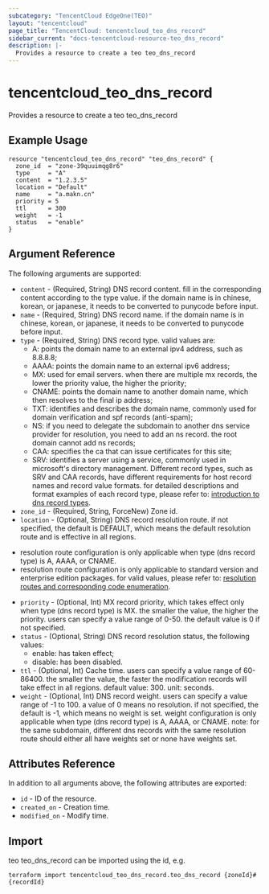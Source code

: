 ```yaml
---
subcategory: "TencentCloud EdgeOne(TEO)"
layout: "tencentcloud"
page_title: "TencentCloud: tencentcloud_teo_dns_record"
sidebar_current: "docs-tencentcloud-resource-teo_dns_record"
description: |-
  Provides a resource to create a teo teo_dns_record
---
```


# tencentcloud_teo_dns_record

Provides a resource to create a teo teo_dns_record

## Example Usage

```hcl
resource "tencentcloud_teo_dns_record" "teo_dns_record" {
  zone_id  = "zone-39quuimqg8r6"
  type     = "A"
  content  = "1.2.3.5"
  location = "Default"
  name     = "a.makn.cn"
  priority = 5
  ttl      = 300
  weight   = -1
  status   = "enable"
}
```

## Argument Reference

The following arguments are supported:

* `content` - (Required, String) DNS record content. fill in the corresponding content according to the type value. if the domain name is in chinese, korean, or japanese, it needs to be converted to punycode before input.
* `name` - (Required, String) DNS record name. if the domain name is in chinese, korean, or japanese, it needs to be converted to punycode before input.
* `type` - (Required, String) DNS record type. valid values are:
	- A: points the domain name to an external ipv4 address, such as 8.8.8.8;
	- AAAA: points the domain name to an external ipv6 address;
	- MX: used for email servers. when there are multiple mx records, the lower the priority value, the higher the priority;
	- CNAME: points the domain name to another domain name, which then resolves to the final ip address;
	- TXT: identifies and describes the domain name, commonly used for domain verification and spf records (anti-spam);
	- NS: if you need to delegate the subdomain to another dns service provider for resolution, you need to add an ns record. the root domain cannot add ns records;
	- CAA: specifies the ca that can issue certificates for this site;
	- SRV: identifies a server using a service, commonly used in microsoft's directory management.
Different record types, such as SRV and CAA records, have different requirements for host record names and record value formats. for detailed descriptions and format examples of each record type, please refer to: [introduction to dns record types](https://intl.cloud.tencent.com/document/product/1552/90453?from_cn_redirect=1#2f681022-91ab-4a9e-ac3d-0a6c454d954e).
* `zone_id` - (Required, String, ForceNew) Zone id.
* `location` - (Optional, String) DNS record resolution route. if not specified, the default is DEFAULT, which means the default resolution route and is effective in all regions.

- resolution route configuration is only applicable when type (dns record type) is A, AAAA, or CNAME.
- resolution route configuration is only applicable to standard version and enterprise edition packages. for valid values, please refer to: [resolution routes and corresponding code enumeration](https://intl.cloud.tencent.com/document/product/1552/112542?from_cn_redirect=1).
* `priority` - (Optional, Int) MX record priority, which takes effect only when type (dns record type) is MX. the smaller the value, the higher the priority. users can specify a value range of 0-50. the default value is 0 if not specified.
* `status` - (Optional, String) DNS record resolution status, the following values:
	- enable: has taken effect;
	- disable: has been disabled.
* `ttl` - (Optional, Int) Cache time. users can specify a value range of 60-86400. the smaller the value, the faster the modification records will take effect in all regions. default value: 300. unit: seconds.
* `weight` - (Optional, Int) DNS record weight. users can specify a value range of -1 to 100. a value of 0 means no resolution. if not specified, the default is -1, which means no weight is set. weight configuration is only applicable when type (dns record type) is A, AAAA, or CNAME. note: for the same subdomain, different dns records with the same resolution route should either all have weights set or none have weights set.

## Attributes Reference

In addition to all arguments above, the following attributes are exported:

* `id` - ID of the resource.
* `created_on` - Creation time.
* `modified_on` - Modify time.



## Import

teo teo_dns_record can be imported using the id, e.g.

```
terraform import tencentcloud_teo_dns_record.teo_dns_record {zoneId}#{recordId}
```

